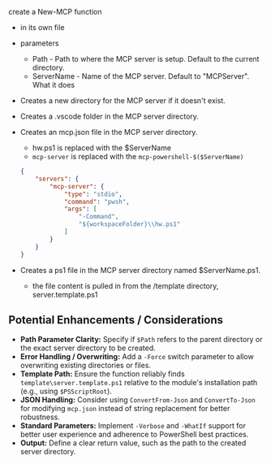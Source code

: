 create a New-MCP function
- in its own file
- parameters
    - Path - Path to where the MCP server is setup. Default to the current directory.
    - ServerName - Name of the MCP server. Default to "MCPServer".
What it does
- Creates a new directory for the MCP server if it doesn't exist.
- Creates a .vscode folder in the MCP server directory.
- Creates an mcp.json file in the MCP server directory.
    - hw.ps1 is replaced with the $ServerName
    - `mcp-server` is replaced with the `mcp-powershell-$($ServerName)`

    ```json
    {
        "servers": {
            "mcp-server": {
                "type": "stdio",
                "command": "pwsh",
                "args": [
                    "-Command",
                    "${workspaceFolder}\\hw.ps1"
                ]
            }
        }
    }
    ```

- Creates a ps1 file in the MCP server directory named $ServerName.ps1.
    - the file content is pulled in from the /template directory, server.template.ps1

## Potential Enhancements / Considerations

- **Path Parameter Clarity:** Specify if `$Path` refers to the parent directory or the exact server directory to be created.
- **Error Handling / Overwriting:** Add a `-Force` switch parameter to allow overwriting existing directories or files.
- **Template Path:** Ensure the function reliably finds `template\server.template.ps1` relative to the module's installation path (e.g., using `$PSScriptRoot`).
- **JSON Handling:** Consider using `ConvertFrom-Json` and `ConvertTo-Json` for modifying `mcp.json` instead of string replacement for better robustness.
- **Standard Parameters:** Implement `-Verbose` and `-WhatIf` support for better user experience and adherence to PowerShell best practices.
- **Output:** Define a clear return value, such as the path to the created server directory.